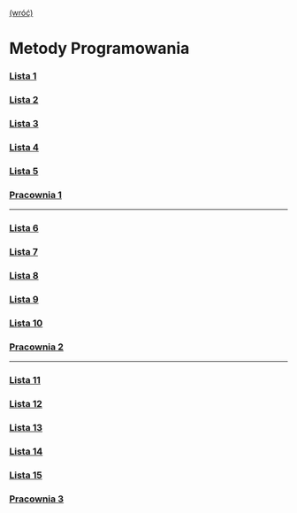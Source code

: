 [(wróć)](../)
# **M**etody **P**rogramowania
### [Lista 1](./Lista%201/)
### [Lista 2](./Lista%202/)
### [Lista 3](./Lista%203/)
### [Lista 4](./Lista%204/)
### [Lista 5](./Lista%205/)
### [Pracownia 1](./Pracownia%201/)
___
### [Lista 6](./Lista%206/)
### [Lista 7](./Lista%207/)
### [Lista 8](./Lista%208/)
### [Lista 9](./Lista%209/)
### [Lista 10](./Lista%2010/)
### [Pracownia 2](./Pracownia%202/)
___
### [Lista 11](./Lista%2011/)
### [Lista 12](./Lista%2012/)
### [Lista 13](./Lista%2013/)
### [Lista 14](./Lista%2014/)
### [Lista 15](./Lista%2015/)
### [Pracownia 3](./Pracownia%203/)